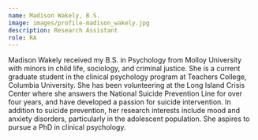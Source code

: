 ```yaml
---
name: Madison Wakely, B.S.
image: images/profile-madison_wakely.jpg
description: Research Assistant
role: RA
---
```


Madison Wakely received my B.S. in Psychology from Molloy University with minors in child life, sociology, and criminal justice. She is a current graduate student in the clinical psychology program at Teachers College, Columbia University. She has been volunteering at the Long Island Crisis Center where she answers the National Suicide Prevention Line for over four years, and have developed a passion for suicide intervention. In addition to suicide prevention, her research interests include mood and anxiety disorders, particularly in the adolescent population. She aspires to pursue a PhD in clinical psychology.